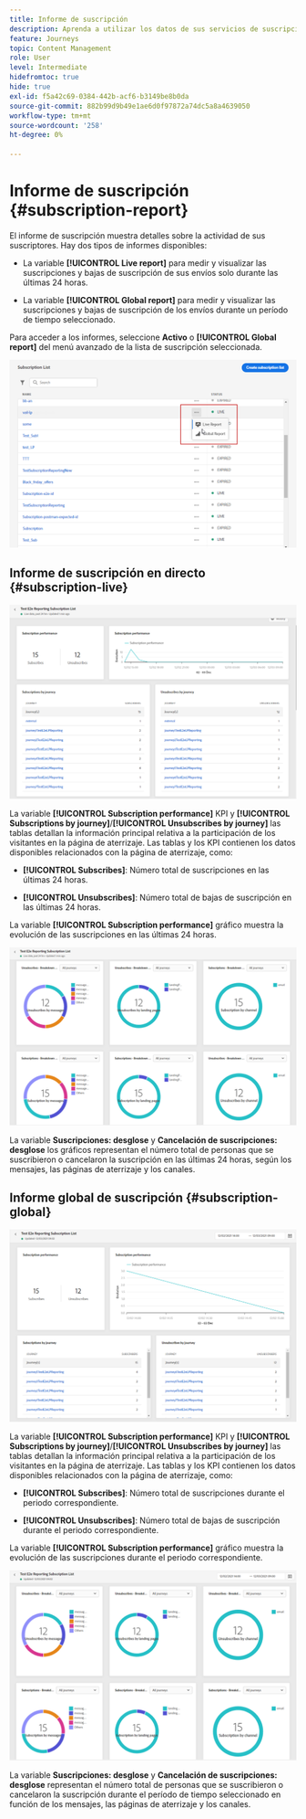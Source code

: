 ```yaml
---
title: Informe de suscripción
description: Aprenda a utilizar los datos de sus servicios de suscripción
feature: Journeys
topic: Content Management
role: User
level: Intermediate
hidefromtoc: true
hide: true
exl-id: f5a42c69-0384-442b-acf6-b3149be8b0da
source-git-commit: 882b99d9b49e1ae6d0f97872a74dc5a8a4639050
workflow-type: tm+mt
source-wordcount: '258'
ht-degree: 0%

---
```


# Informe de suscripción {#subscription-report}

El informe de suscripción muestra detalles sobre la actividad de sus suscriptores. Hay dos tipos de informes disponibles:

* La variable **[!UICONTROL Live report]** para medir y visualizar las suscripciones y bajas de suscripción de sus envíos solo durante las últimas 24 horas.

* La variable **[!UICONTROL Global report]** para medir y visualizar las suscripciones y bajas de suscripción de los envíos durante un período de tiempo seleccionado.

Para acceder a los informes, seleccione **Activo** o **[!UICONTROL Global report]** del menú avanzado de la lista de suscripción seleccionada.

![](assets/subscription_report_6.png)

## Informe de suscripción en directo {#subscription-live}

![](assets/subscription_report_3.png)

La variable **[!UICONTROL Subscription performance]** KPI y **[!UICONTROL Subscriptions by journey]**/**[!UICONTROL Unsubscribes by journey]** las tablas detallan la información principal relativa a la participación de los visitantes en la página de aterrizaje. Las tablas y los KPI contienen los datos disponibles relacionados con la página de aterrizaje, como:

* **[!UICONTROL Subscribes]**: Número total de suscripciones en las últimas 24 horas.

* **[!UICONTROL Unsubscribes]**: Número total de bajas de suscripción en las últimas 24 horas.

La variable **[!UICONTROL Subscription performance]** gráfico muestra la evolución de las suscripciones en las últimas 24 horas.

![](assets/subscription_report_4.png)

La variable **Suscripciones: desglose** y **Cancelación de suscripciones: desglose** los gráficos representan el número total de personas que se suscribieron o cancelaron la suscripción en las últimas 24 horas, según los mensajes, las páginas de aterrizaje y los canales.

## Informe global de suscripción {#subscription-global}

![](assets/subscription_report_1.png)

La variable **[!UICONTROL Subscription performance]** KPI y **[!UICONTROL Subscriptions by journey]**/**[!UICONTROL Unsubscribes by journey]** las tablas detallan la información principal relativa a la participación de los visitantes en la página de aterrizaje. Las tablas y los KPI contienen los datos disponibles relacionados con la página de aterrizaje, como:

* **[!UICONTROL Subscribes]**: Número total de suscripciones durante el periodo correspondiente.

* **[!UICONTROL Unsubscribes]**: Número total de bajas de suscripción durante el periodo correspondiente.

La variable **[!UICONTROL Subscription performance]** gráfico muestra la evolución de las suscripciones durante el periodo correspondiente.

![](assets/subscription_report_2.png)

La variable **Suscripciones: desglose** y **Cancelación de suscripciones: desglose** representan el número total de personas que se suscribieron o cancelaron la suscripción durante el período de tiempo seleccionado en función de los mensajes, las páginas de aterrizaje y los canales.
